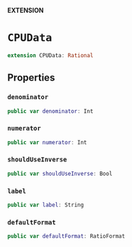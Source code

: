 **EXTENSION**

# `CPUData`
```swift
extension CPUData: Rational
```

## Properties
### `denominator`

```swift
public var denominator: Int
```

### `numerator`

```swift
public var numerator: Int
```

### `shouldUseInverse`

```swift
public var shouldUseInverse: Bool
```

### `label`

```swift
public var label: String
```

### `defaultFormat`

```swift
public var defaultFormat: RatioFormat
```
